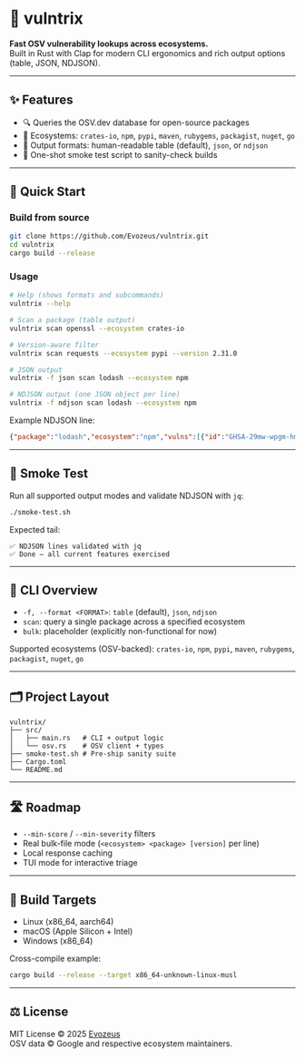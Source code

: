 # 🧠 vulntrix

**Fast OSV vulnerability lookups across ecosystems.**  
Built in Rust with Clap for modern CLI ergonomics and rich output options (table, JSON, NDJSON).

---

## ✨ Features

- 🔍 Queries the OSV.dev database for open-source packages
- 🧩 Ecosystems: `crates-io`, `npm`, `pypi`, `maven`, `rubygems`, `packagist`, `nuget`, `go`
- 🧱 Output formats: human-readable table (default), `json`, or `ndjson`
- 🧪 One-shot smoke test script to sanity-check builds

---

## 🚀 Quick Start

### Build from source
~~~bash
git clone https://github.com/Evozeus/vulntrix.git
cd vulntrix
cargo build --release
~~~

### Usage
~~~bash
# Help (shows formats and subcommands)
vulntrix --help

# Scan a package (table output)
vulntrix scan openssl --ecosystem crates-io

# Version-aware filter
vulntrix scan requests --ecosystem pypi --version 2.31.0

# JSON output
vulntrix -f json scan lodash --ecosystem npm

# NDJSON output (one JSON object per line)
vulntrix -f ndjson scan lodash --ecosystem npm
~~~

Example NDJSON line:
~~~json
{"package":"lodash","ecosystem":"npm","vulns":[{"id":"GHSA-29mw-wpgm-hmr9","summary":"ReDoS in lodash","severity":"CVSS_V3"}]}
~~~

---

## 🧪 Smoke Test

Run all supported output modes and validate NDJSON with `jq`:
~~~bash
./smoke-test.sh
~~~

Expected tail:
~~~
✅ NDJSON lines validated with jq
✅ Done — all current features exercised
~~~

---

## 🔧 CLI Overview

- `-f, --format <FORMAT>`: `table` (default), `json`, `ndjson`
- `scan`: query a single package across a specified ecosystem
- `bulk`: placeholder (explicitly non-functional for now)

Supported ecosystems (OSV-backed):
`crates-io`, `npm`, `pypi`, `maven`, `rubygems`, `packagist`, `nuget`, `go`

---

## 🗂 Project Layout

~~~
vulntrix/
├── src/
│   ├── main.rs   # CLI + output logic
│   └── osv.rs    # OSV client + types
├── smoke-test.sh # Pre-ship sanity suite
├── Cargo.toml
└── README.md
~~~

---

## 🛣️ Roadmap

- `--min-score` / `--min-severity` filters
- Real bulk-file mode (`<ecosystem> <package> [version]` per line)
- Local response caching
- TUI mode for interactive triage

---

## 🧰 Build Targets

- Linux (x86_64, aarch64)
- macOS (Apple Silicon + Intel)
- Windows (x86_64)

Cross-compile example:
~~~bash
cargo build --release --target x86_64-unknown-linux-musl
~~~

---

## ⚖️ License

MIT License © 2025 [Evozeus](https://github.com/Evozeus)  
OSV data © Google and respective ecosystem maintainers.
